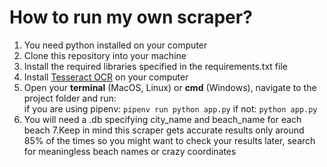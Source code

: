 # How to run my own scraper?

1. You need python installed on your computer  
2. Clone this repository into your machine  
3. Install the required libraries specified in the requirements.txt file
4. Install [Tesseract OCR](https://github.com/tesseract-ocr/tesseract) on your computer    
5. Open your **terminal** (MacOS, Linux) or **cmd** (Windows), navigate to the project folder and run:  
if you are using pipenv: `pipenv run python app.py` 
if not: `python app.py`
6. You will need a .db specifying city_name and beach_name for each beach 
7.Keep in mind this scraper gets accurate results only around 85% of the times so you might want to check your results later, search for meaningless beach names or crazy coordinates
